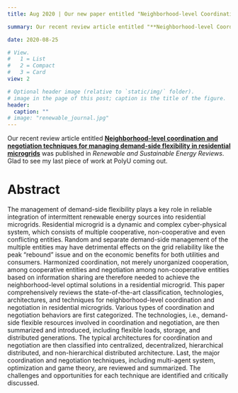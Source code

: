 ```yaml
---
title: Aug 2020 | Our new paper entitled "Neighborhood-level Coordination and Negotiation Techniques for Managing Demand-side Flexibility in Residential Microgrids" was published in *Renewable and Sustainable Energy Reviews*.

summary: Our recent review article entitled "**Neighborhood-level Coordination and Negotiation Techniques for Managing Demand-side Flexibility in Residential Microgrids**" was published in *Renewable and Sustainable Energy Reviews*. Glad to see my last piece of work at PolyU coming out. 

date: 2020-08-25

# View.
#   1 = List
#   2 = Compact
#   3 = Card
view: 2

# Optional header image (relative to `static/img/` folder).
# image in the page of this post; caption is the title of the figure.
header:
  caption: ""   
# image: "renewable_journal.jpg"   
---
```


Our recent review article entitled **[Neighborhood-level coordination and negotiation techniques for managing demand-side flexibility in residential microgrids](https://www.sciencedirect.com/science/article/pii/S1364032120305372?via%3Dihub)** was published in *Renewable and Sustainable Energy Reviews*. Glad to see my last piece of work at PolyU coming out. 

# Abstract

The management of demand-side flexibility plays a key role in reliable integration of intermittent renewable energy sources into residential microgrids. Residential microgrid is a dynamic and complex cyber-physical system, which consists of multiple cooperative, non-cooperative and even conflicting entities. Random and separate demand-side management of the multiple entities may have detrimental effects on the grid reliability like the peak “rebound” issue and on the economic benefits for both utilities and consumers. Harmonized coordination, not merely unorganized cooperation, among cooperative entities and negotiation among non-cooperative entities based on information sharing are therefore needed to achieve the neighborhood-level optimal solutions in a residential microgrid. This paper comprehensively reviews the state-of-the-art classification, technologies, architectures, and techniques for neighborhood-level coordination and negotiation in residential microgrids. Various types of coordination and negotiation behaviors are first categorized. The technologies, i.e., demand-side flexible resources involved in coordination and negotiation, are then summarized and introduced, including flexible loads, storage, and distributed generations. The typical architectures for coordination and negotiation are then classified into centralized, decentralized, hierarchical distributed, and non-hierarchical distributed architecture. Last, the major coordination and negotiation techniques, including multi-agent system, optimization and game theory, are reviewed and summarized. The challenges and opportunities for each technique are identified and critically discussed.

